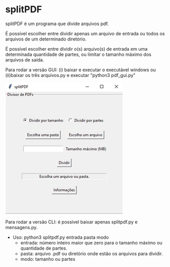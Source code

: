 # splitPDF

splitPDF é um programa que divide arquivos pdf.

É possível escolher entre dividir apenas um arquivo de entrada ou todos os arquivos de um determinado diretório.

É possível escolher entre dividir o(s) arquivo(s) de entrada em uma determinada quantidade de partes, ou limitar o tamanho máximo dos arquivos de saída.

Para rodar a versão GUI: (i) baixar e executar o executável windows ou (ii)baixar os três arquivos.py e executar "python3 pdf_gui.py"

![gui](/imagens/imgui.jpg)

Para rodar a versão CLI: é possível baixar apenas splitpdf.py e mensagens.py.

- Uso: python3 splitpdf.py entrada pasta modo
  - entrada: número inteiro maior que zero para o tamanho máximo ou quantidade de partes.
  - pasta: arquivo .pdf ou diretório onde estão os arquivos para dividir.
  - modo: tamanho ou partes
